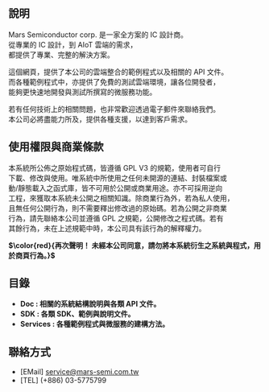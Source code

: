 
## 說明

Mars Semiconductor corp. 是一家全方案的 IC 設計商。  
從專業的 IC 設計，到 AIoT 雲端的需求，  
都提供了專業、完整的解決方案。  
  
這個網頁，提供了本公司的雲端整合的範例程式以及相關的 API 文件。  
而各種範例程式中，亦提供了免費的測試雲端環境，讓各位開發者，  
能夠更快速地開發與測試所撰寫的微服務功能。  
  
若有任何技術上的相關問題，也非常歡迎透過電子郵件來聯絡我們。  
本公司必將盡能力所及，提供各種支援，以達到客戶需求。  

## 使用權限與商業條款

本系統所公佈之原始程式碼，皆遵循 GPL V3 的規範，使用者可自行  
下載、修改與使用。唯系統中所使用之任何未開源的連結、封裝檔案或  
動/靜態載入之函式庫，皆不可用於公開或商業用途。亦不可採用逆向  
工程，來獲取本系統未公開之相關知識。除商業行為外，若為私人使用，  
且無任何公開行為，則不需要釋出修改過的原始碼。若為公開之非商業  
行為，請先聯絡本公司並遵循 GPL 之規範，公開修改之程式碼。若有  
其餘行為，未在上述規範中時，本公司具有該行為的解釋權力。

**$\color{red}{再次聲明！ 未經本公司同意，請勿將本系統衍生之系統與程式，用於商頁行為。}$**
  
## 目錄

- **Doc      : 相關的系統結構說明與各類 API 文件。**
- **SDK      : 各類 SDK、範例與說明文件。**
- **Services : 各種範例程式與微服務的建構方法。**

## 聯絡方式

- [EMail] service@mars-semi.com.tw
- [TEL] (+886) 03-5775799
